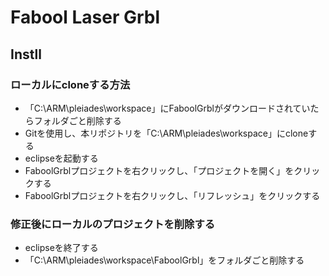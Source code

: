 # Fabool Laser Grbl

## Instll
### ローカルにcloneする方法
* 「C:\ARM\pleiades\workspace」にFaboolGrblがダウンロードされていたらフォルダごと削除する
* Gitを使用し、本リポジトリを「C:\ARM\pleiades\workspace」にcloneする
* eclipseを起動する
* FaboolGrblプロジェクトを右クリックし、「プロジェクトを開く」をクリックする
* FaboolGrblプロジェクトを右クリックし、「リフレッシュ」をクリックする

### 修正後にローカルのプロジェクトを削除する
* eclipseを終了する
* 「C:\ARM\pleiades\workspace\FaboolGrbl」をフォルダごと削除する
